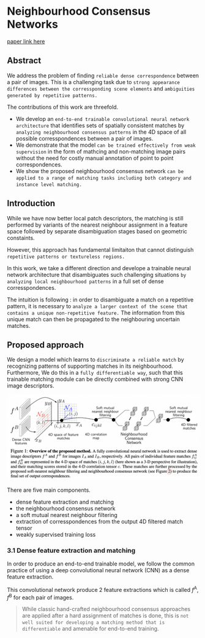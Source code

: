 # Neighbourhood Consensus Networks

[paper link here](http://papers.neurips.cc/paper/7437-neighbourhood-consensus-networks.pdf)

## Abstract

We address the problem of finding `reliable dense correspondence` between a pair of images.
This is a challenging task due to `strong appearance differences between the corressponding scene
elements` and `ambiguities generated by repetitive patterns.`

The contributions of this work are threefold.

* We develop an `end-to-end trainable convolutional neural network architecture` that identifies sets of spatially
consistent matches by `analyzing neighbourhood consensus patterns` in the 4D space of all possible corresspondences
between a pair of images.
* We demonstrate that the model `can be trained effectively from weak supervision` in the form of mathcing and
non-matching image pairs without the need for costly manual annotation of point to point correspondences.
* We show the proposed neighbourhood consensus network `can be applied to a range of matching tasks including
both category and instance level matching.`

## Introduction

While we have now better local patch descriptors, the matching is still performed by variants of the nearest
neighbour assignment in a feature space followed by separate disambiguation stages based on geometric constaints.

However, this approach has fundamental limitaiton that cannot distinguish `repetitive patterns or textureless
regions.`

In this work, we take a different direction and develope a trainable neural network architecture that disambiguates
such challenging situations `by analyzing local neighbourhood patterns` in a full set of dense corresspondences.

The intuition is following : in order to disambiguate a match on a repetitive pattern, it is necessary
to `analyze a larger context of the scene that contains a unique non-repetitive feature.`
The information from this unique match can then be propagated to the neighbouring uncertain matches.

## Proposed approach

We design a model which learns to `discriminate a reliable match` by recognizing patterns of supporting
matches in its neighbourhood. Furthermore, We do this in a `fully differentiable way`, such that
this trainable matching module can be directly combined with strong CNN image descriptors.

<img src="https://github.com/0nandon/2022_CVLAB_WINTER_STUDY/blob/main/photo/correspondence_3_1.png" width=1000>

There are five main components.
* dense feature extraction and matching
* the neighbourhood consensus network
* a soft mutual nearest neighbour filtering
* extraction of corresspondences from the output 4D filtered match tensor
* weakly supervised training loss

### 3.1 Dense feature extraction and matching

In order to produce an end-to-end trainable model, we follow the common practice of using
a deep convolutional neural network (CNN) as a dense feature extraction.

This convolutional network produce 2 feature extractions which is called *f*<sup>A</sup>, *f*<sup>B</sup>
for each pair of images.

> While classic hand-crafted neighbourhood consensus approaches are applied after a hard assignment
> of matches is done, this is `not well suited for developing a matching method that is differentiable`
> and amenable for end-to-end training.

